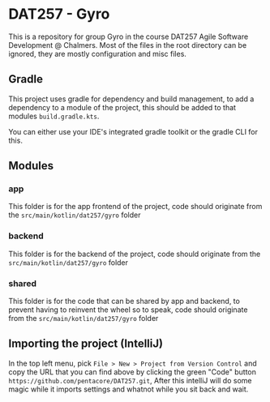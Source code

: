 # DAT257 - Gyro

This is a repository for group Gyro in the course DAT257 Agile Software Development @ Chalmers.
Most of the files in the root directory can be ignored, they are mostly configuration and misc files.

## Gradle
This project uses gradle for dependency and build management, to add a dependency to a module of the project, this should be added to that modules `build.gradle.kts`.

You can either use your IDE's integrated gradle toolkit or the gradle CLI for this.

## Modules
### app
This folder is for the app frontend of the project, code should originate from the `src/main/kotlin/dat257/gyro` folder

### backend
This folder is for the backend of the project, code should originate from the `src/main/kotlin/dat257/gyro` folder

### shared
This folder is for the code that can be shared by app and backend, to prevent having to reinvent the wheel so to speak, code should originate from the `src/main/kotlin/dat257/gyro` folder

## Importing the project (IntelliJ)
In the top left menu, pick `File > New > Project from Version Control` and copy the URL that you can find above by clicking the green "Code" button `https://github.com/pentacore/DAT257.git`, After this intelliJ will do some magic while it imports settings and whatnot while you sit back and wait.
